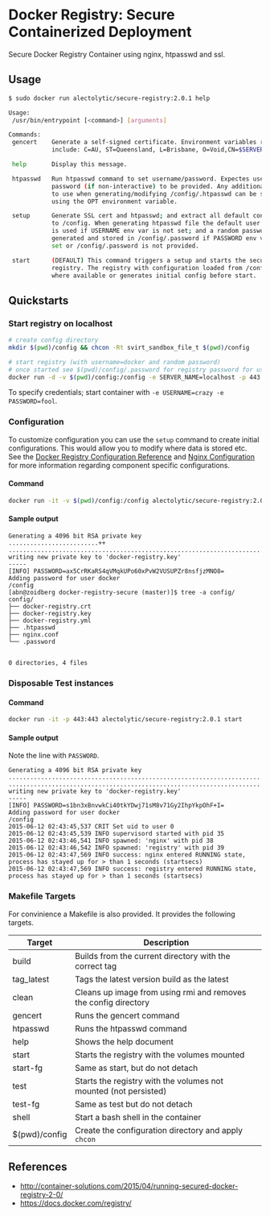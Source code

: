 # Docker Registry: Secure Containerized Deployment

Secure Docker Registry Container using nginx, htpasswd and ssl.

## Usage
```sh
$ sudo docker run alectolytic/secure-registry:2.0.1 help

Usage:
 /usr/bin/entrypoint [<command>] [arguments]

Commands:
 gencert    Generate a self-signed certificate. Environment variables respected
            include: C=AU, ST=Queensland, L=Brisbane, O=Void,CN=$SERVER_NAME

 help       Display this message.

 htpasswd   Run htpasswd command to set username/password. Expectes username and
            password (if non-interactive) to be provided. Any additional options
            to use when generating/modifying /config/.htpasswd can be specified
            using the OPT environment variable.

 setup      Generate SSL cert and htpasswd; and extract all default confiuration
            to /config. When generating htpasswd file the default user docker
            is used if USERNAME env var is not set; and a random password is
            generated and stored in /config/.password if PASSWORD env var is not
            set or /config/.password is not provided.

 start      (DEFAULT) This command triggers a setup and starts the secure
            registry. The registry with configuration loaded from /config
            where available or generates initial config before start.
```

## Quickstarts

### Start registry on localhost

```sh
# create config directory
mkdir $(pwd)/config && chcon -Rt svirt_sandbox_file_t $(pwd)/config

# start registry (with username=docker and random password)
# once started see $(pwd)/config/.password for registry password for username:docker
docker run -d -v $(pwd)/config:/config -e SERVER_NAME=localhost -p 443:443 --name secure-registry
```

To specify credentials; start container with `-e USERNAME=crazy -e PASSWORD=fool`.

### Configuration

To customize configuration you can use the `setup` command to create initial configurations. This would allow you to modify where data is stored etc. See the [Docker Registry Configuration Reference](https://github.com/docker/distribution/blob/master/docs/configuration.md) and [Nginx Configuration](http://wiki.nginx.org/Configuration) for more information regarding component specific configurations.

#### Command
```sh
docker run -it -v $(pwd)/config:/config alectolytic/secure-registry:2.0.1 setup
```

#### Sample output
```
Generating a 4096 bit RSA private key
.........................++
.................................................................................................++
writing new private key to 'docker-registry.key'
-----
[INFO] PASSWORD=ax5CrRKaRS4qVMqkUPo60xPvW2VUSUPZr8nsfjzMNO8=
Adding password for user docker
/config
[abn@zoidberg docker-registry-secure (master)]$ tree -a config/
config/
├── docker-registry.crt
├── docker-registry.key
├── docker-registry.yml
├── .htpasswd
├── nginx.conf
└── .password


0 directories, 4 files
```

### Disposable Test instances
#### Command
```sh
docker run -it -p 443:443 alectolytic/secure-registry:2.0.1 start
```

#### Sample output
Note the line with `PASSWORD`.

```
Generating a 4096 bit RSA private key
.......................................................................++
............................................................................................++
writing new private key to 'docker-registry.key'
-----
[INFO] PASSWORD=s1bn3xBnvwkCi40tkYDwj71sM8v71Gy2IhpYkpOhF+I=
Adding password for user docker
/config
2015-06-12 02:43:45,537 CRIT Set uid to user 0
2015-06-12 02:43:45,539 INFO supervisord started with pid 35
2015-06-12 02:43:46,541 INFO spawned: 'nginx' with pid 38
2015-06-12 02:43:46,542 INFO spawned: 'registry' with pid 39
2015-06-12 02:43:47,569 INFO success: nginx entered RUNNING state, process has stayed up for > than 1 seconds (startsecs)
2015-06-12 02:43:47,569 INFO success: registry entered RUNNING state, process has stayed up for > than 1 seconds (startsecs)
```

### Makefile Targets

For convinience a Makefile is also provided. It provides the following targets.


| Target  | Description |
| ------------- | ------------- |
| build  | Builds from the current directory with the correct tag |
| tag_latest  | Tags the latest version build as the latest  |
| clean | Cleans up image from using rmi and removes the config directory |
| gencert | Runs the gencert command |
| htpasswd | Runs the htpasswd command |
| help | Shows the help document |
| start | Starts the registry with the volumes mounted |
| start-fg | Same as start, but do not detach |
| test | Starts the registry with the volumes not mounted (not persisted) |
| test-fg | Same as test but do not detach |
| shell | Start a bash shell in the container |
| $(pwd)/config | Create the configuration directory and apply `chcon` |

## References
* http://container-solutions.com/2015/04/running-secured-docker-registry-2-0/
* https://docs.docker.com/registry/
